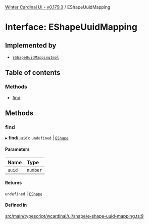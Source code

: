 [Winter Cardinal UI - v0.179.0](../index.md) / EShapeUuidMapping

# Interface: EShapeUuidMapping

## Implemented by

- [`EShapeUuidMappingImpl`](../classes/EShapeUuidMappingImpl.md)

## Table of contents

### Methods

- [find](EShapeUuidMapping.md#find)

## Methods

### find

▸ **find**(`uuid`): `undefined` \| [`EShape`](EShape.md)

#### Parameters

| Name | Type |
| :------ | :------ |
| `uuid` | `number` |

#### Returns

`undefined` \| [`EShape`](EShape.md)

#### Defined in

[src/main/typescript/wcardinal/ui/shape/e-shape-uuid-mapping.ts:9](https://github.com/winter-cardinal/winter-cardinal-ui/blob/v0.179.0/src/main/typescript/wcardinal/ui/shape/e-shape-uuid-mapping.ts#L9)
